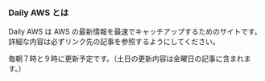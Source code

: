 ### Daily AWS とは

Daily AWS は AWS の最新情報を最速でキャッチアップするためのサイトです。詳細な内容は必ずリンク先の記事を参照するようにしてください。

毎朝７時と９時に更新予定です。（土日の更新内容は金曜日の記事に含まれます。）
